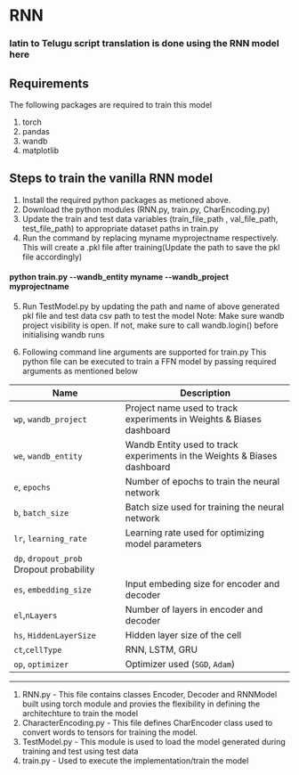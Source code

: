 # RNN

### latin to Telugu script translation is done using the RNN model here

## Requirements
The following packages are required to train this model
1. torch
2. pandas
3. wandb
4. matplotlib

## Steps to train the vanilla RNN model
1. Install the required python packages as metioned above. 
2. Download the python modules (RNN.py, train.py, CharEncoding.py)
3. Update the train and test data variables (train_file_path , val_file_path, test_file_path) to appropriate dataset paths in train.py
4. Run the command by replacing myname myprojectname respectively. This will create a .pkl file after training(Update the path to save the pkl file accordingly)
#### python train.py --wandb_entity myname --wandb_project myprojectname
5. Run TestModel.py by updating the path and name of above generated pkl file and test data csv path to test the model
Note: Make sure wandb project visibility is open. If not, make sure to call wandb.login() before initialising wandb runs

5. Following command line arguments are supported for train.py
This python file can be executed to train a FFN model by passing required arguments as mentioned below

| Name                | Description                                                                           |
|---------------------|---------------------------------------------------------------------------------------|
| `wp`, `wandb_project` | Project name used to track experiments in Weights & Biases dashboard                |
| `we`, `wandb_entity`  | Wandb Entity used to track experiments in the Weights & Biases dashboard             |
| `e`, `epochs`          | Number of epochs to train the neural network                                         |
| `b`, `batch_size`      | Batch size used for training the neural network                                      |
| `lr`, `learning_rate`  | Learning rate used for optimizing model parameters                                    |
| `dp`, `dropout_prob`    Dropout probability                                     |
|`es`, `embedding_size`        | Input embeding size for encoder and decoder                                                                     |
|`el`,`nLayers`   | Number of layers in encoder and decoder                                                    |
| `hs`, `HiddenLayerSize`      | Hidden layer size of the cell                      |
|`ct`,`cellType`| RNN, LSTM, GRU|
| `op`, `optimizer`      | Optimizer used (`SGD`, `Adam`)                       |


---------------------------------------------------------

1. RNN.py - This file contains classes Encoder, Decoder and RNNModel built using torch module and provies the flexibility in defining the architechture to train the model
2. CharacterEncoding.py - This file defines CharEncoder class used to convert words to tensors for training the model.
3. TestModel.py - This module is used to load the model generated during training and test using test data
4. train.py - Used to execute the implementation/train the model
